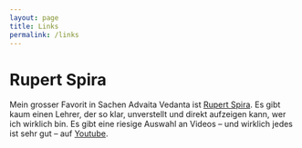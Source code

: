 ```yaml
---
layout: page
title: Links
permalink: /links
---
```


# Rupert Spira
Mein grosser Favorit in Sachen Advaita Vedanta ist [Rupert Spira](https://rupertspira.com).
Es gibt kaum einen Lehrer, der so klar, unverstellt und direkt aufzeigen kann, wer ich wirklich bin.
Es gibt eine riesige Auswahl an Videos – und wirklich jedes ist sehr gut – auf [Youtube](https://www.youtube.com/@rupertspira).